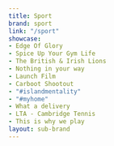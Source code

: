 ```yaml
---
title: Sport
brand: sport
link: "/sport"
showcase:
- Edge Of Glory
- Spice Up Your Gym Life
- The British & Irish Lions
- Nothing in your way
- Launch Film
- Carboot Shootout
- "#islandmentality"
- "#myhome"
- What a delivery
- LTA - Cambridge Tennis
- This is why we play
layout: sub-brand
---
```


